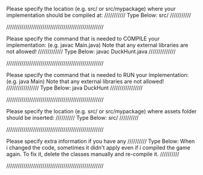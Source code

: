 Please specify the location (e.g. src/ or src/mypackage) 
where your implementation should be compiled at:
/////////// Type Below: src/ ///////////

///////////////////////////////////////////////////


Please specify the command that is needed 
to COMPILE your implementation:
(e.g. javac Main.java)
Note that any external libraries are not allowed!
///////////// Type Below: javac DuckHunt.java //////////////

///////////////////////////////////////////////////


Please specify the command that is needed 
to RUN your implementation:
(e.g. java Main)
Note that any external libraries are not allowed!
///////////////// Type Below: java DuckHunt /////////////////

///////////////////////////////////////////////////

Please specify the location (e.g. src/ or src/mypackage)
where assets folder should be inserted:
////////// Type Below: src/ //////////

///////////////////////////////////////////////////

Please specify extra information if you have any
////////// Type Below: When i changed the code, sometimes it didn't apply even if i compiled the game again. 
To fix it, delete the classes manually and re-compile it. //////////

///////////////////////////////////////////////////